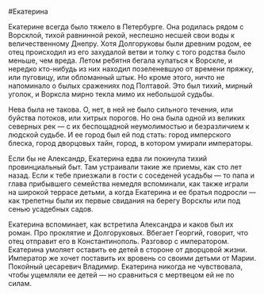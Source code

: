 #Екатерина

Екатерине всегда было тяжело в Петербурге. Она родилась рядом с Ворсклой, тихой равнинной рекой, неспешно несшей свои воды к величественному Днепру. Хотя Долгоруковы были древним родом, ее отец происходил из его захудалой ветви и толку с того родства было меньше, чем вреда. Летом ребятня бегала купаться к Ворскле, и нередко кто-нибудь из них находил позеленевшую от времени пряжку, или пуговицу, или обломанный штык. Но кроме этого, ничто не напоминало о былых сражениях под Полтавой. Это был тихий, мирный уголок, и Ворксла мирно текла мимо их небольшой судьбы.

Нева была не такова. О, нет, в ней не было сильного течения, или буйства потоков, или хитрых порогов. Но она была одной из великих северных рек — с их беспощадной неумолимостью и безразличием к людской судьбе. И ее город был ей под стать: город имперского блеска, город дворцовых тайн, город, в котором умирали императоры.

Если бы не Александр, Екатерина едва ли покинула тихий провинциальный быт. Там устраивали такие же приемы, как сто лет назад. Если к тебе приезжали в гости с соседеней усадьбы — то папа и глава прибывшего семейства немедля вспоминали, как также играли на широкой террасе детьми, а когда Екатерина и ее братья подросли — как трепетны были их первые свидания на берегу Ворсклы или под сенью усадебных садов.

Екатерина вспоминает, как встретила Александра и каков был их роман.
Про проклятие и Долгоруковых.
Вбегает Георгий, говорит, что отец отправит его в Константинополь.
Разговор с императором. Екатерина умоляет оставить ее детей в стороне от дворцовой жизни. Император же хочет поставить их вровень со своими детьми от Марии.
Покойный цесаревич Владимир. Екатерина никогда не чувствовала, чтобы ущемляли ее детей — но сравниться с мертвецом ей не по силам.

